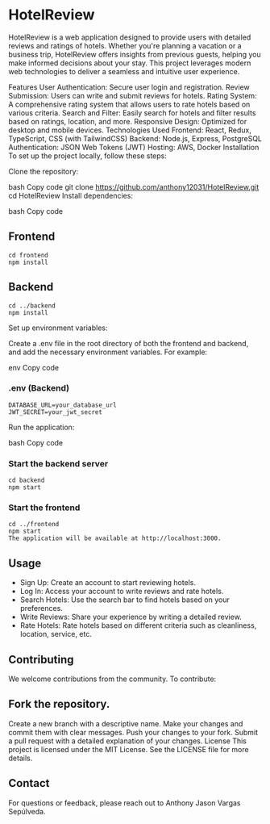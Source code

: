 # HotelReview
HotelReview is a web application designed to provide users with detailed reviews and ratings of hotels. Whether you're planning a vacation or a business trip, HotelReview offers insights from previous guests, helping you make informed decisions about your stay. This project leverages modern web technologies to deliver a seamless and intuitive user experience.

Features
User Authentication: Secure user login and registration.
Review Submission: Users can write and submit reviews for hotels.
Rating System: A comprehensive rating system that allows users to rate hotels based on various criteria.
Search and Filter: Easily search for hotels and filter results based on ratings, location, and more.
Responsive Design: Optimized for desktop and mobile devices.
Technologies Used
Frontend: React, Redux, TypeScript, CSS (with TailwindCSS)
Backend: Node.js, Express, PostgreSQL
Authentication: JSON Web Tokens (JWT)
Hosting: AWS, Docker
Installation
To set up the project locally, follow these steps:

Clone the repository:

bash
Copy code
git clone https://github.com/anthony12031/HotelReview.git
cd HotelReview
Install dependencies:

bash
Copy code
## Frontend
```
cd frontend
npm install
```

## Backend
```
cd ../backend
npm install
```
Set up environment variables:

Create a .env file in the root directory of both the frontend and backend, and add the necessary environment variables. For example:

env
Copy code
### .env (Backend)
```
DATABASE_URL=your_database_url
JWT_SECRET=your_jwt_secret
```
Run the application:

bash
Copy code
### Start the backend server
```
cd backend
npm start
```

### Start the frontend
```
cd ../frontend
npm start
The application will be available at http://localhost:3000.
```

## Usage
- Sign Up: Create an account to start reviewing hotels.
- Log In: Access your account to write reviews and rate hotels.
- Search Hotels: Use the search bar to find hotels based on your preferences.
- Write Reviews: Share your experience by writing a detailed review.
- Rate Hotels: Rate hotels based on different criteria such as cleanliness, location, service, etc.

  
## Contributing
We welcome contributions from the community. To contribute:

## Fork the repository.
Create a new branch with a descriptive name.
Make your changes and commit them with clear messages.
Push your changes to your fork.
Submit a pull request with a detailed explanation of your changes.
License
This project is licensed under the MIT License. See the LICENSE file for more details.

## Contact
For questions or feedback, please reach out to Anthony Jason Vargas Sepúlveda.
